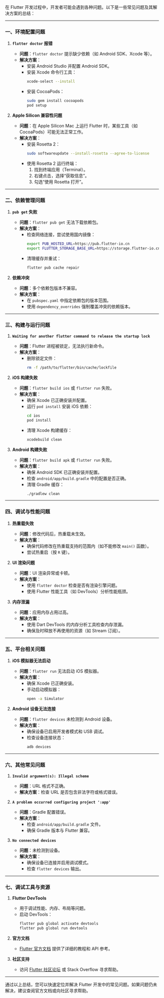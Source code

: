 在 Flutter 开发过程中，开发者可能会遇到各种问题。以下是一些常见问题及其解决方案的总结：

---

### 一、环境配置问题
1. **`flutter doctor` 报错**
   - **问题**：`flutter doctor` 提示缺少依赖（如 Android SDK、Xcode 等）。
   - **解决方案**：
     - 安装 Android Studio 并配置 Android SDK。
     - 安装 Xcode 命令行工具：
       ```bash
       xcode-select --install
       ```
     - 安装 CocoaPods：
       ```bash
       sudo gem install cocoapods
       pod setup
       ```

2. **Apple Silicon 兼容性问题**
   - **问题**：在 Apple Silicon Mac 上运行 Flutter 时，某些工具（如 CocoaPods）可能无法正常工作。
   - **解决方案**：
     - 安装 Rosetta 2：
       ```bash
       sudo softwareupdate --install-rosetta --agree-to-license
       ```
     - 使用 Rosetta 2 运行终端：
       1. 找到终端应用（Terminal）。
       2. 右键点击，选择“获取信息”。
       3. 勾选“使用 Rosetta 打开”。

---

### 二、依赖管理问题
1. **`pub get` 失败**
   - **问题**：`flutter pub get` 无法下载依赖包。
   - **解决方案**：
     - 检查网络连接，尝试使用国内镜像：
       ```bash
       export PUB_HOSTED_URL=https://pub.flutter-io.cn
       export FLUTTER_STORAGE_BASE_URL=https://storage.flutter-io.cn
       ```
     - 清理缓存并重试：
       ```bash
       flutter pub cache repair
       ```

2. **依赖冲突**
   - **问题**：多个依赖包版本不兼容。
   - **解决方案**：
     - 在 `pubspec.yaml` 中指定依赖包的版本范围。
     - 使用 `dependency_overrides` 强制覆盖冲突的依赖版本。

---

### 三、构建与运行问题
1. **`Waiting for another flutter command to release the startup lock`**
   - **问题**：Flutter 进程被锁定，无法执行新命令。
   - **解决方案**：
     - 删除锁定文件：
       ```bash
       rm -f /path/to/flutter/bin/cache/lockfile
       ```

2. **iOS 构建失败**
   - **问题**：`flutter build ios` 或 `flutter run` 失败。
   - **解决方案**：
     - 确保 Xcode 已正确安装并配置。
     - 运行 `pod install` 安装 iOS 依赖：
       ```bash
       cd ios
       pod install
       ```
     - 清理 Xcode 构建缓存：
       ```bash
       xcodebuild clean
       ```

3. **Android 构建失败**
   - **问题**：`flutter build apk` 或 `flutter run` 失败。
   - **解决方案**：
     - 确保 Android SDK 已正确安装并配置。
     - 检查 `android/app/build.gradle` 中的配置是否正确。
     - 清理 Gradle 缓存：
       ```bash
       ./gradlew clean
       ```

---

### 四、调试与性能问题
1. **热重载失效**
   - **问题**：修改代码后，热重载未生效。
   - **解决方案**：
     - 确保代码修改在热重载支持的范围内（如不能修改 `main()` 函数）。
     - 尝试热重启（按 `R` 键）。

2. **UI 渲染问题**
   - **问题**：UI 渲染异常或卡顿。
   - **解决方案**：
     - 使用 `flutter doctor` 检查是否有渲染引擎问题。
     - 使用 Flutter 性能工具（如 DevTools）分析性能瓶颈。

3. **内存泄漏**
   - **问题**：应用内存占用过高。
   - **解决方案**：
     - 使用 Dart DevTools 的内存分析工具检查内存泄漏。
     - 确保及时释放不再使用的资源（如 Stream 订阅）。

---

### 五、平台相关问题
1. **iOS 模拟器无法启动**
   - **问题**：`flutter run` 无法启动 iOS 模拟器。
   - **解决方案**：
     - 确保 Xcode 已正确安装。
     - 手动启动模拟器：
       ```bash
       open -a Simulator
       ```

2. **Android 设备无法连接**
   - **问题**：`flutter devices` 未检测到 Android 设备。
   - **解决方案**：
     - 确保设备已启用开发者模式和 USB 调试。
     - 检查设备连接状态：
       ```bash
       adb devices
       ```

---

### 六、其他常见问题
1. **`Invalid argument(s): Illegal scheme`**
   - **问题**：URL 格式不正确。
   - **解决方案**：检查 URL 是否包含非法字符或格式错误。

2. **`A problem occurred configuring project ':app'`**
   - **问题**：Gradle 配置错误。
   - **解决方案**：
     - 检查 `android/app/build.gradle` 文件。
     - 确保 Gradle 版本与 Flutter 兼容。

3. **`No connected devices`**
   - **问题**：未检测到设备。
   - **解决方案**：
     - 确保设备已连接并启用调试模式。
     - 检查 `flutter devices` 输出。

---

### 七、调试工具与资源
1. **Flutter DevTools**
   - 用于调试性能、内存、布局等问题。
   - 启动 DevTools：
     ```bash
     flutter pub global activate devtools
     flutter pub global run devtools
     ```

2. **官方文档**
   - [Flutter 官方文档](https://flutter.dev/docs) 提供了详细的教程和 API 参考。

3. **社区支持**
   - 访问 [Flutter 社区论坛](https://flutter.dev/community) 或 Stack Overflow 寻求帮助。

---

通过以上总结，您可以快速定位并解决 Flutter 开发中的常见问题。如果问题仍未解决，建议查阅官方文档或向社区寻求帮助。